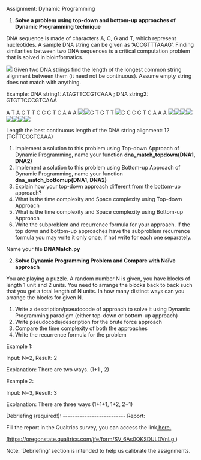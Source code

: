 Assignment: Dynamic Programming 

1. **Solve a problem using top-down and bottom-up approaches of Dynamic Programming technique** 

DNA sequence is made of characters A, C, G and T, which represent nucleotides. A sample DNA string can be given as ‘ACCGTTTAAAG’. Finding similarities between two DNA sequences is a critical computation problem that is solved in bioinformatics. 

![](Aspose.Words.6afd4164-15db-41f6-8acb-306dee9baf87.001.png) Given two DNA strings find the length of the longest common string alignment between them (it need not be continuous). Assume empty string does not match with anything. 

Example: DNA string1: ATAGTTCCGTCAAA    ;     DNA string2: GTGTTCCCGTCAAA 

A  T  A  G  T  T  C  C  G T  C  A  A  A ![](Aspose.Words.6afd4164-15db-41f6-8acb-306dee9baf87.002.png)![](Aspose.Words.6afd4164-15db-41f6-8acb-306dee9baf87.003.png)G T  G  T  T ![](Aspose.Words.6afd4164-15db-41f6-8acb-306dee9baf87.004.png)C  C  C  G T  C  A  A  A ![](Aspose.Words.6afd4164-15db-41f6-8acb-306dee9baf87.005.png)![](Aspose.Words.6afd4164-15db-41f6-8acb-306dee9baf87.006.png)![](Aspose.Words.6afd4164-15db-41f6-8acb-306dee9baf87.007.png)![](Aspose.Words.6afd4164-15db-41f6-8acb-306dee9baf87.008.png)![](Aspose.Words.6afd4164-15db-41f6-8acb-306dee9baf87.009.png)![](Aspose.Words.6afd4164-15db-41f6-8acb-306dee9baf87.010.png)![](Aspose.Words.6afd4164-15db-41f6-8acb-306dee9baf87.011.png)![](Aspose.Words.6afd4164-15db-41f6-8acb-306dee9baf87.012.png)

Length the best continuous length of the DNA string alignment: 12 (TGTTCCGTCAAA) 

1. Implement a solution to this problem using Top-down Approach of Dynamic Programming, name your function **dna\_match\_topdown(DNA1, DNA2)** 
1. Implement a solution to this problem using Bottom-up Approach of Dynamic Programming, name your function **dna\_match\_bottomup(DNA1, DNA2)** 
1. Explain how your top-down approach different from the bottom-up approach? 
1. What is the time complexity and Space complexity using Top-down Approach 
1. What is the time complexity and Space complexity using Bottom-up Approach 
1. Write the subproblem and recurrence formula for your approach. If the top down and bottom-up approaches have the subproblem recurrence formula you may write it only once, if not write for each one separately.  

Name your file **DNAMatch.py** 

2. **Solve Dynamic Programming Problem and Compare with Naïve approach** 

You are playing a puzzle. A random number N is given, you have blocks of length 1 unit and 2 units. You need to arrange the blocks back to back such that you get a total length of N units. In how many distinct ways can you arrange the blocks for given N. 

1. Write a description/pseudocode of approach to solve it using Dynamic Programming paradigm (either top-down or bottom-up approach) 
1. Write pseudocode/description for the brute force approach 
1. Compare the time complexity of both the approaches 
1. Write the recurrence formula for the problem 

Example 1: 

Input: N=2, Result: 2 

Explanation: There are two ways. (1+1 , 2) 

Example 2: 

Input: N=3, Result: 3 

Explanation: There are three ways (1+1+1, 1+2, 2+1) 

Debriefing (required!): -------------------------- Report: 

Fill the report in the Qualtrics survey, you can access the link[ here.](https://oregonstate.qualtrics.com/jfe/form/SV_6As0QKSDULDVnLg) 

[(https://oregonstate.qualtrics.com/jfe/form/SV_6As0QKSDULDVnLg ](https://oregonstate.qualtrics.com/jfe/form/SV_6As0QKSDULDVnLg)) 

Note: ‘Debriefing’ section is intended to help us calibrate the assignments. 
